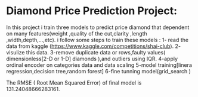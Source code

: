 # Diamond Price Prediction Project:
In this project i train three models to predict price diamond that dependent on many features(weight ,quality of the cut,clarity ,length ,width,depth,...,etc).
i follow some steps to train these models :
1- read the data from kaggle (https://www.kaggle.com/competitions/shai-club).
2- visulize this data.
3-remove duplicate data or rows,faulty values( dimensionless[2-D or 1-D] diamonds ),and outliers using IQR.
4-apply ordinal encoder on categories data and data scaling 
5-model training[linera regression,decision tree,random forest]
6-fine tunning model(grid_search )

The RMSE ( Root Mean Squared Error) of final model is 131.24048666283161.
